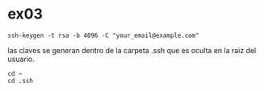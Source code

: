 # ex03

    ssh-keygen -t rsa -b 4096 -C "your_email@example.com"

las claves se generan dentro de la carpeta .ssh que es oculta en la raiz del usuario.

    cd ~
    cd .ssh